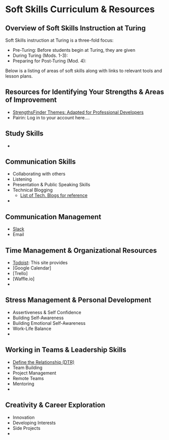 # Soft Skills Curriculum & Resources

## Overview of Soft Skills Instruction at Turing
Soft Skills instruction at Turing is a three-fold focus:
  * Pre-Turing: Before students begin at Turing, they are given 
  * During Turing (Mods. 1-3):
  * Preparing for Post-Turing (Mod. 4): 
  
Below is a listing of areas of soft skills along with links to relevant tools and lesson plans.

## Resources for Identifying Your Strengths & Areas of Improvement
* [StrengthsFinder Themes: Adapted for Professional Developers](https://docs.google.com/document/d/1D4AE3y8yVXx5PI7wtPcbdTEz-IbXl6CJm_EZAwkTHew/edit?usp=sharing)
* Pairin: Log in to your account here....

## Study Skills
*

## Communication Skills
* Collaborating with others
* Listening
* Presentation & Public Speaking Skills
* Technical Blogging
     * [List of Tech. Blogs for reference](https://docs.google.com/a/casimircreative.com/document/d/14Z2CsY71j6py5eTA8LZWTmQ7Jb3LY0G8_IKbTo8ikoU/edit?usp=sharing)
*  

## Communication Management
* [Slack](https://docs.google.com/document/d/1OChnYx0ViErOKgNzE6C0hDD9tC9xX683f_dlM_4WYkA/edit?usp=sharing)
* Email

## Time Management & Organizational Resources
* [Todoist](https://todoist.com): This site provides  
* [Google Calendar]
* [Trello]
* [Waffle.io]
* 

## Stress Management & Personal Development
* Assertiveness & Self Confidence
* Building Self-Awareness
* Building Emotional Self-Awareness
* Work-Life Balance
* 

## Working in Teams & Leadership Skills
* [Define the Relationship (DTR)](https://docs.google.com/document/d/1zMtgWhODQuP3KBNhrg6PtmPUkw0DIskqgggeyEzYZi4/edit?usp=sharing)
* Team Building
* Project Management
* Remote Teams
* Mentoring
* 

## Creativity & Career Exploration
* Innovation
* Developing Interests
* Side Projects
* 



